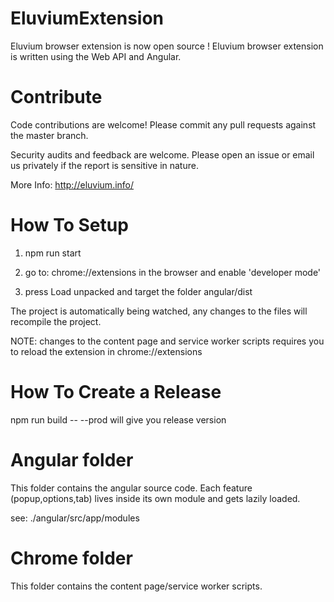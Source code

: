 # EluviumExtension
Eluvium browser extension is now open source ! Eluvium browser extension is written using the Web API and Angular.

# Contribute
Code contributions are welcome! Please commit any pull requests against the master branch.

Security audits and feedback are welcome. Please open an issue or email us privately if the report is sensitive in nature.

More Info: http://eluvium.info/

# How To Setup

1) npm run start

2) go to: chrome://extensions in the browser and enable 'developer mode'

3) press Load unpacked and target the folder angular/dist

The project is automatically being watched, any changes to the files will recompile the project.

NOTE: changes to the content page and service worker scripts requires you to reload the extension in chrome://extensions

# How To Create a Release

npm run build -- --prod will give you release version

# Angular folder

This folder contains the angular source code. Each feature (popup,options,tab) lives inside its own module and gets lazily loaded.

see: ./angular/src/app/modules

# Chrome folder

This folder contains the content page/service worker scripts.
